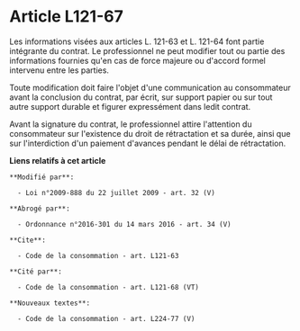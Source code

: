 # Article L121-67

Les informations visées aux articles L. 121-63 et L. 121-64 font partie intégrante du contrat. Le professionnel ne peut
modifier tout ou partie des informations fournies qu'en cas de force majeure ou d'accord formel intervenu entre les parties. 

Toute modification doit faire l'objet d'une communication au consommateur avant la conclusion du contrat, par écrit, sur
support papier ou sur tout autre support durable et figurer expressément dans ledit contrat. 

Avant la signature du contrat, le professionnel attire l'attention du consommateur sur l'existence du droit de rétractation
et sa durée, ainsi que sur l'interdiction d'un paiement d'avances pendant le délai de rétractation.

**Liens relatifs à cet article**

	**Modifié par**:

	  - Loi n°2009-888 du 22 juillet 2009 - art. 32 (V)

	**Abrogé par**:

	  - Ordonnance n°2016-301 du 14 mars 2016 - art. 34 (V)

	**Cite**:

	  - Code de la consommation - art. L121-63

	**Cité par**:

	  - Code de la consommation - art. L121-68 (VT)

	**Nouveaux textes**:

	  - Code de la consommation - art. L224-77 (V)

